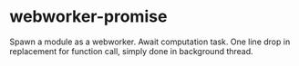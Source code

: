 # webworker-promise
Spawn a module as a webworker.  Await computation task.  One line drop in replacement for function call, simply done in background thread.
